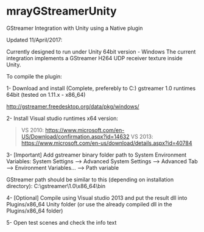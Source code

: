# mrayGStreamerUnity
GStreamer Integration with Unity using a Native plugin 

Updated 11/April/2017:

Currently designed to run under Unity 64bit version - Windows
The current integration implements a GStreamer H264 UDP receiver texture inside Unity. 

To compile the plugin:

1- Download and install (Complete, preferebly to C:\) gstreamer 1.0 runtimes 64bit (tested on 1.11.x - x86_64)

http://gstreamer.freedesktop.org/data/pkg/windows/

2- Install Visual studio runtimes x64 version:
> VS 2010:
https://www.microsoft.com/en-US/Download/confirmation.aspx?id=14632
> VS 2013:
https://www.microsoft.com/en-us/download/details.aspx?id=40784


3- [Important] Add gstreamer binary folder path to System Environment Variables:
System Settigns --> Advanced System Settings --> Advanced Tab --> Environment Variables... --> Path variable

GStreamer path should be similar to this (depending on installation directory):
C:\gstreamer\1.0\x86_64\bin

4- [Optional] Compile using Visual studio 2013 and put the result dll into Plugins/x86_64 Unity folder (or use the already compiled dll in the Plugins/x86_64 folder)

5- Open test scenes and check the info text 
